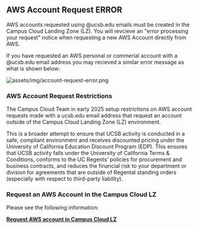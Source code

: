 ## AWS Account Request ERROR

AWS accounts requested using @ucsb.edu emails must be created in the Campus Cloud Landing Zone (LZ). You will revcieve an "error processing your request" notice when requesting a new AWS Account directly from AWS.

If you have requested an AWS personal or commerial account with a @ucsb.edu email address you may recieved a similar error message as what is shown below:

![assets/img/account-request-error.png]({{site.url}}assets/img/account-request-error.png)


### AWS Account Request Restrictions
The Campus Cloud Team in early 2025 setup restrictions on AWS account requests made with a ucsb.edu email address that request an account outside of the Campus Cloud Landing Zone (LZ) environment. 

This is a broader attempt to ensure that UCSB activity is conducted in a safe, compliant environment and receives discounted pricing under the University of California Education Discount Program (EDP). This ensures that UCSB activity falls under the University of California Terms & Conditions, conforms to the UC Regents’ policies for procurement and business contracts, and reduces the financial risk to your department or division for agreements that are outside of Regental standing orders (especially with respect to third-party liability).

### Request an AWS Account in the Campus Cloud LZ
Please see the following information:

**[Request AWS account in Campus Cloud LZ](/campus-cloud-docs/getting-started.md#procure-a-campus-cloud-account)**

